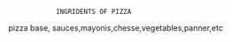                 INGRIDENTS OF PIZZA
pizza base, sauces,mayonis,chesse,vegetables,panner,etc                